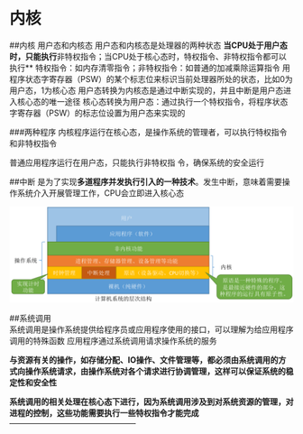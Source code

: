 #  内核



##内核
用户态和内核态
用户态和内核态是处理器的两种状态
**当CPU处于用户态时，只能执行**非特权指令；当CPU处于核心态时，特权指令、非特权指令都可以执行**
特权指令：如内存清零指令；非特权指令：如普通的加减乘除运算指令
用程序状态字寄存器（PSW）的某个标志位来标识当前处理器所处的状态，比如0为用户态，1为核心态
用户态转换为内核态是通过中断实现的，并且中断是用户态进入核心态的唯一途径
核心态转换为用户态：通过执行一个特权指令，将程序状态字寄存器（PSW）的标志位设置为用户态来实现的

###两种程序
内核程序运行在核心态，是操作系统的管理者，可以执行特权指令和非特权指令

普通应用程序运行在用户态，只能执行非特权指	令，确保系统的安全运行

##中断
是为了实现**多道程序并发执行引入的一种技术**。发生中断，意味着需要操作系统介入开展管理工作，CPU会立即进入核心态



![98167752d17fee761f59178b7aa798d2](内核.assets/98167752d17fee761f59178b7aa798d2-1671548776766-13.png)

##系统调用  
系统调用是操作系统提供给程序员或应用程序使用的接口，可以理解为给应用程序调用的特殊函数
应用程序通过系统调用请求操作系统的服务

**与资源有关的操作，如存储分配、IO操作、文件管理等，都必须由系统调用的方式向操作系统请求，由操作系统对各个请求进行协调管理，这样可以保证系统的稳定性和安全性**

**系统调用的相关处理在核心态下进行，因为系统调用涉及到对系统资源的管理，对进程的控制，这些功能需要执行一些特权指令才能完成**
————————————————